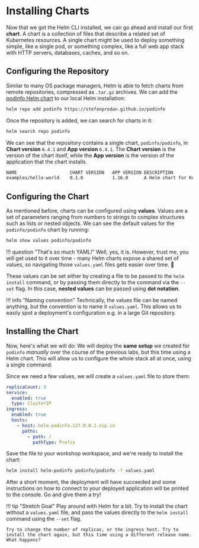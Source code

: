 # Installing Charts

Now that we got the Helm CLI installed, we can go ahead and install our first **chart**. A chart is a collection of files that describe a related set of Kubernetes resources. A single chart might be used to deploy something simple, like a single pod, or something complex, like a full web app stack with HTTP servers, databases, caches, and so on.

## Configuring the Repository

Similar to many OS package managers, Helm is able to fetch charts from remote repositories, compressed as `.tar.gz` archives. We can add the [podinfo Helm chart](https://stefanprodan.github.io/podinfo) to our local Helm installation:

``` bash
helm repo add podinfo https://stefanprodan.github.io/podinfo
```

Once the repository is added, we can search for charts in it:

``` bash
helm search repo podinfo
```

We can see that the repository contains a single chart, `podinfo/podinfo`, in **Chart version** `6.4.1` and **App version** `6.4.1`. The **Chart version** is the version of the chart itself, while the **App version** is the version of the application that the chart installs.

``` bash
NAME                	CHART VERSION	APP VERSION	DESCRIPTION
examples/hello-world	0.1.0        	1.16.0     	A Helm chart for Kubernetes
```

## Configuring the Chart

As mentioned before, charts can be configured using **values**. Values are a set of parameters ranging from numbers to strings to complex structures such as lists or nested objects. We can see the default values for the `podinfo/podinfo` chart by running:

``` bash
helm show values podinfo/podinfo
```

!!! question "That's so much YAML!"
    Well, yes, it is. However, trust me, you will get used to it over time - many Helm charts expose a shared set of values, so navigating those `values.yaml` files gets easier over time. 🙂

These values can be set either by creating a file to be passed to the `helm install` command, or by passing them directly to the command via the `--set` flag. In this case, **nested values** can be passed using **dot notation**.

!!! info "Naming convention"
    Technically, the values file can be named anything, but the convention is to name it `values.yaml`. This allows us to easily spot a deployment's configuration e.g. in a large Git repository.

## Installing the Chart

Now, here's what we will do: We will deploy the **same setup** we created for `podinfo` *manually* over the course of the previous labs, but this time using a Helm chart. This will allow us to configure the whole stack all at once, using a single command.

Since we need a few values, we will create a `values.yaml` file to store them:

``` yaml
replicaCount: 3
service:
  enabled: true
  type: ClusterIP
ingress:
  enabled: true
  hosts:
    - host: helm-podinfo.127.0.0.1.nip.io
      paths:
        - path: /
          pathType: Prefix
```

Save the file to your workshop workspace, and we're ready to install the chart:

``` bash
helm install helm-podinfo podinfo/podinfo -f values.yaml
```

After a short moment, the deployment will have succeeded and some instructions on how to connect to your deployed application will be printed to the console. Go and give them a try!

!!! tip "Stretch Goal"
    Play around with Helm for a bit. Try to install the chart without a `values.yaml` file, and pass the values directly to the `helm install` command using the `--set` flag. 

    Try to change the number of replicas, or the ingress host. Try to install the chart again, but this time using a different release name. What happens?
